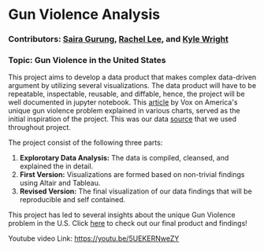 # Gun Violence Analysis

### Contributors: [Saira Gurung](https://github.com/syragrg), [Rachel Lee](https://github.com/rlwy), and [Kyle Wright](https://github.com/kwright76)

### Topic: Gun Violence in the United States
This project aims to develop a data product that makes complex data-driven argument by utilizing several visualizations. The data product will have to be repeatable, inspectable, reusable, and diffable, hence, the project will be well documented in jupyter notebook. This [article](https://www.vox.com/policy-and-politics/2017/10/2/16399418/us-gun-violence-statistics-maps-charts) by Vox on America's unique gun violence problem explained in various charts, served as the initial inspiration of the project. This was our data [source](https://www.kaggle.com/gunviolencearchive/gun-violence-database#officer_involved_shootings.csv
) that we used throughout project.

The project consist of the following three parts:
1. **Explorotary Data Analysis:** 
The data is compiled, cleansed, and explained the in detail.
2. **First Version:**
Visualizations are formed based on non-trivial findings using Altair and Tableau.
3. **Revised Version:** 
The final visualization of our data findings that will be reproducible and self contained.

This project has led to several insights about the unique Gun Violence problem in the U.S. Click [here](https://github.com/kwright76/Gun-Violence-Analysis/blob/master/Revised%20Version.ipynb) to check out our final product and findings!

Youtube video Link: https://youtu.be/5UEKERNweZY

